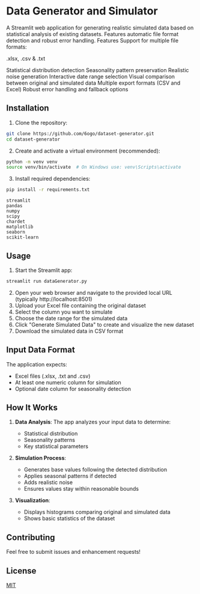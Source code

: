 # Data Generator and Simulator
A Streamlit web application for generating realistic simulated data based on statistical analysis of existing datasets. Features automatic file format detection and robust error handling.
Features
Support for multiple file formats:

.xlsx, .csv & .txt

Statistical distribution detection
Seasonality pattern preservation
Realistic noise generation
Interactive date range selection
Visual comparison between original and simulated data
Multiple export formats (CSV and Excel)
Robust error handling and fallback options

## Installation
1. Clone the repository:
```bash
git clone https://github.com/6ogo/dataset-generator.git
cd dataset-generator
```

2. Create and activate a virtual environment (recommended):
```bash
python -m venv venv
source venv/bin/activate  # On Windows use: venv\Scripts\activate
```

3. Install required dependencies:
```bash
pip install -r requirements.txt
```
```
streamlit
pandas
numpy
scipy
chardet
matplotlib
seaborn
scikit-learn
```

## Usage
1. Start the Streamlit app:
```bash
streamlit run dataGenerator.py
```
2. Open your web browser and navigate to the provided local URL (typically http://localhost:8501)
3. Upload your Excel file containing the original dataset
4. Select the column you want to simulate
5. Choose the date range for the simulated data
6. Click "Generate Simulated Data" to create and visualize the new dataset
7. Download the simulated data in CSV format

## Input Data Format
The application expects:
- Excel files (.xlsx, .txt and .csv)
- At least one numeric column for simulation
- Optional date column for seasonality detection

## How It Works
1. **Data Analysis**: The app analyzes your input data to determine:
   - Statistical distribution
   - Seasonality patterns
   - Key statistical parameters

2. **Simulation Process**:
   - Generates base values following the detected distribution
   - Applies seasonal patterns if detected
   - Adds realistic noise
   - Ensures values stay within reasonable bounds

3. **Visualization**:
   - Displays histograms comparing original and simulated data
   - Shows basic statistics of the dataset

## Contributing
Feel free to submit issues and enhancement requests!

## License
[MIT](https://choosealicense.com/licenses/mit/)
